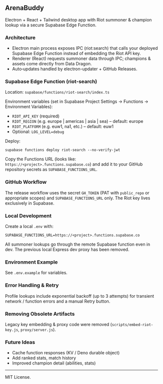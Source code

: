 ## ArenaBuddy

Electron + React + Tailwind desktop app with Riot summoner & champion lookup via a secure Supabase Edge Function.

### Architecture
- Electron main process exposes IPC (riot:search) that calls your deployed Supabase Edge Function instead of embedding the Riot API key.
- Renderer (React) requests summoner data through IPC; champions & assets come directly from Data Dragon.
- Auto‑updates handled by electron-updater + GitHub Releases.

### Supabase Edge Function (riot-search)
Location: `supabase/functions/riot-search/index.ts`

Environment variables (set in Supabase Project Settings → Functions → Environment Variables):
- `RIOT_API_KEY` (required)
- `RIOT_REGION` (e.g. europe | americas | asia | sea) – default: europe
- `RIOT_PLATFORM` (e.g. euw1, na1, etc.) – default: euw1
- Optional: `LOG_LEVEL=debug`

Deploy:
```
supabase functions deploy riot-search --no-verify-jwt
```

Copy the Functions URL (looks like: `https://<project>.functions.supabase.co`) and add it to your GitHub repository secrets as `SUPABASE_FUNCTIONS_URL`.

### GitHub Workflow
The release workflow uses the secret `GH_TOKEN` (PAT with `public_repo` or appropriate scopes) and `SUPABASE_FUNCTIONS_URL` only. The Riot key lives exclusively in Supabase.

### Local Development
Create a local `.env` with:
```
SUPABASE_FUNCTIONS_URL=https://<project>.functions.supabase.co
```
All summoner lookups go through the remote Supabase function even in dev. The previous local Express dev proxy has been removed.

### Environment Example
See `.env.example` for variables.

### Error Handling & Retry
Profile lookups include exponential backoff (up to 3 attempts) for transient network / function errors and a manual Retry button.

### Removing Obsolete Artifacts
Legacy key embedding & proxy code were removed (`scripts/embed-riot-key.js`, `proxy/server.js`).

### Future Ideas
- Cache function responses (KV / Deno durable object)
- Add ranked stats, match history
- Improved champion detail (abilities, stats)

---
MIT License.

